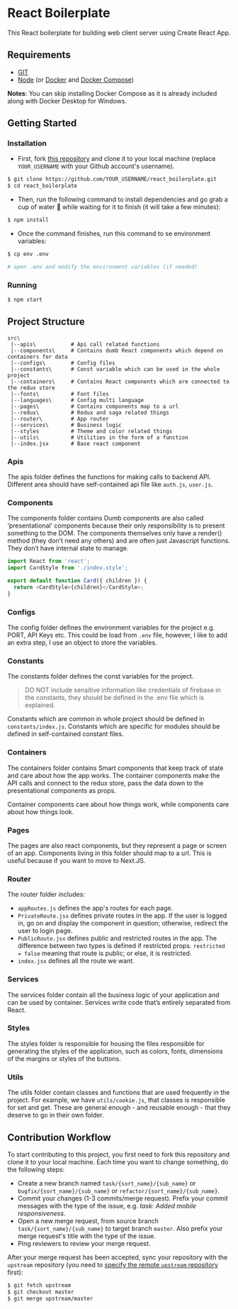 # React Boilerplate

This React boilerplate for building web client server using Create React App.

## Requirements

- [GIT](https://git-scm.com/book/en/v2/Getting-Started-Installing-Git)
- [Node](https://nodejs.org/en/download/) (or [Docker](https://docs.docker.com/get-docker/) and [Docker Compose](https://docs.docker.com/compose/install/))

**Notes**: You can skip installing Docker Compose as it is already included along with Docker Desktop for Windows.

## Getting Started

### Installation

- First, fork [this repository](https://github.com/minhqp/react_boilerplate.git) and clone it to your local machine (replace `YOUR_USERNAME` with your Github account's username).

```bash
$ git clone https://github.com/YOUR_USERNAME/react_boilerplate.git
$ cd react_boilerplate
```

- Then, run the following command to install dependencies and go grab a cup of water 🥤 while waiting for it to finish (it will take a few minutes):

```bash
$ npm install
```

- Once the command finishes, run this command to se environment variables:

```bash
$ cp env .env

# open .env and modify the environment variables (if needed)
```

### Running

```bash
$ npm start
```

## Project Structure

```
src\
 |--apis\           # Api call related functions
 |--components\     # Contains dumb React components which depend on containers for data
 |--configs\        # Config files
 |--constants\      # Const variable which can be used in the whole project
 |--containers\     # Contains React components which are connected to the redux store
 |--fonts\          # Font files
 |--languages\      # Config multi language
 |--pages\          # Contains components map to a url
 |--redux\          # Redux and saga related things
 |--router\         # App router
 |--services\       # Business logic
 |--styles          # Theme and color related things
 |--utils\          # Utilities in the form of a function
 |--index.jsx       # Base react component
```

### Apis

The apis folder defines the functions for making calls to backend API. Different area should have self-contained api file like `auth.js`, `user.js`.

### Components

The components folder contains Dumb components are also called ‘presentational’ components because their only responsibility is to present something to the DOM. The components themselves only have a render() method (they don’t need any others) and are often just Javascript functions. They don’t have internal state to manage.

```javascript
import React from 'react';
import CardStyle from './index.style';

export default function Card({ children }) {
  return <CardStyle>{children}</CardStyle>;
}
```

### Configs

The config folder defines the environment variables for the project e.g. PORT, API Keys etc. This could be load from `.env` file, however, I like to add an extra step, I use an object to store the variables.

### Constants

The constants folder defines the const variables for the project.

> DO NOT include sensitive information like credentials of firebase in the constants, they should be defined in the .env file which is explained.

Constants which are common in whole project should be defined in `constants/index.js`. Constants which are specific for modules should be defined in self-contained constant files.

### Containers

The containers folder contains Smart components that keep track of state and care about how the app works. The container components make the API calls and connect to the redux store, pass the data down to the presentational components as props.

Container components care about how things work, while components care about how things look.

### Pages

The pages are also react components, but they represent a page or screen of an app. Components living in this folder should map to a url. This is useful because if you want to move to Next.JS.

### Router

The router folder includes:

- `appRoutes.js` defines the app's routes for each page.
- `PrivateRoute.jsx` defines private routes in the app. If the user is logged in, go on and display the component in question; otherwise, redirect the user to login page.
- `PublicRoute.jsx` defines public and restricted routes in the app. The difference between two types is defined if restricted props. `restricted = false` meaning that route is public; or else, it is restricted.
- `index.jsx` defines all the route we want.

### Services

The services folder contain all the business logic of your application and can be used by container. Services write code that’s entirely separated from React.

### Styles

The styles folder is responsible for housing the files responsible for generating the styles of the application, such as colors, fonts, dimensions of the margins or styles of the buttons.

### Utils

The utils folder contain classes and functions that are used frequently in the project. For example, we have `utils/cookie.js`, that classes is responsible for set and get. These are general enough - and reusable enough - that they deserve to go in their own folder.

## Contribution Workflow

To start contributing to this project, you first need to fork this repository and clone it to your local machine. Each time you want to change something, do the following steps:

- Create a new branch named `task/{sort_name}/{sub_name}` or `bugfix/{sort_name}/{sub_name}` or `refactor/{sort_name}/{sub_name}`.
- Commit your changes (1-3 commits/merge request). Prefix your commit messages with the type of the issue, e.g. _task: Added mobile responsiveness_.
- Open a new merge request, from source branch `task/{sort_name}/{sub_name}` to target branch `master`. Also prefix your merge request's title with the type of the issue.
- Ping reviewers to review your merge request.

After your merge request has been accepted, sync your repository with the `upstream` repository (you need to [specify the remote `upstream` repository](https://help.github.com/en/articles/configuring-a-remote-for-a-fork) first):

```bash
$ git fetch upstream
$ git checkout master
$ git merge upstream/master
```
